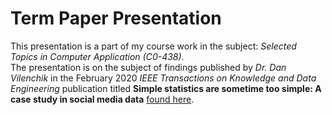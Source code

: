 # Term Paper Presentation
This presentation is a part of my course work in the subject: *Selected Topics in Computer Application (C0-438)*.   
The presentation is on the subject of findings published by *Dr. Dan Vilenchik* in the February 2020 *IEEE Transactions on Knowledge and Data Engineering* publication titled **Simple statistics are sometime too simple: A case study in social media data** [found here](https://ieeexplore.ieee.org/document/8642436).
